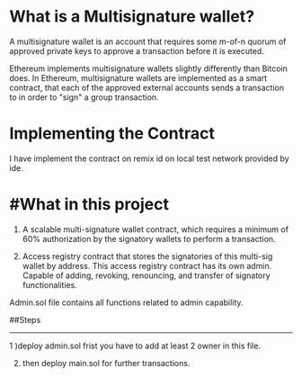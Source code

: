 # What is a Multisignature wallet?  

A multisignature wallet is an account that requires some m-of-n quorum of approved private keys to approve a transaction before it is executed.  


Ethereum implements multisignature wallets slightly differently than Bitcoin does. In Ethereum, multisignature wallets are implemented as a smart contract, that each of the approved external accounts sends a transaction to in order to "sign" a group transaction.  

Implementing the Contract
============

I have implement the contract on remix id on local test network provided by ide. 


#What in this project 
=====================

1) A scalable multi-signature wallet contract, which requires a minimum of 60% authorization by the signatory wallets to perform a transaction. 

2) Access registry contract that stores the signatories of this multi-sig wallet by address. This access registry contract has its own admin. Capable of adding, revoking, renouncing, and transfer of signatory functionalities.



Admin.sol file contains all functions related to admin capability.  

##Steps 
******

1 )deploy admin.sol frist you have to add at least 2 owner in this file. 


2) then deploy main.sol for further transactions.
